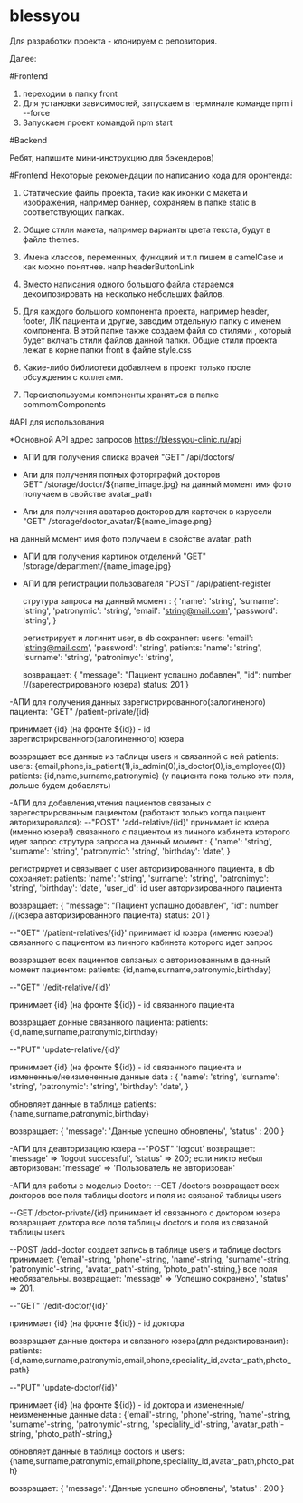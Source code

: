 # blessyou

Для разработки проекта - клонируем с репозитория.

Далее:

#Frontend

1. переходим в папку front
2. Для установки зависимостей, запускаем в терминале командe
   npm i --force
3. Запускаем проект командой
   npm start

#Backend

Ребят, напишите мини-инструкцию для бэкендеров)

#Frontend
Некоторые рекомендации по написанию кода для фронтенда:

1. Статические файлы проекта, такие как иконки с макета и изображения, например баннер, сохраняем в папке static в соответствующих папках.

2. Общие стили макета, например варианты цвета текста, будут в файле themes.

3. Имена классов, переменных, функциий и т.п пишем в camelCase и как можно понятнее. напр headerButtonLink

4. Вместо написания одного большого файла стараемся декомпозировать на несколько небольших файлов.

5. Для каждого большого компонента проекта, например header, footer, ЛК пациента и другие, заводим отдельную папку с именем компонента.
   В этой папке также создаем файл со стилями , который будет вклчать стили файлов данной папки.
   Общие стили проекта лежат в корне папки front в файле
   style.css

6. Какие-либо библиотеки добавляем в проект только после обсуждения с коллегами.

7. Переиспользуемы компоненты храняться в папке commomComponents

#API для использования

\*Основной API адрес запросов
https://blessyou-clinic.ru/api

- АПИ для получения списка врачей
  "GET" /api/doctors/

- Апи для получения полных фоторграфий докторов  
   GET" /storage/doctor/${name_image.jpg}
  на данный момент имя фото получаем в свойстве avatar_path

- Апи для получения аватаров докторов для карточек в карусели
  "GET" /storage/doctor_avatar/${name_image.png}

на данный момент имя фото получаем в свойстве avatar_path

- АПИ для получения картинок отделений
  "GET" /storage/department/{name_image.jpg}

- АПИ для регистрации пользователя
  "POST" /api/patient-register

  струтура запроса на данный момент : {
  'name': 'string',
  'surname': 'string',
  'patronymic': 'string',
  'email': 'string@mail.com',
  'password': 'string',
  }

  регистрирует и логинит user, в db сохраняет:
  users: 'email': 'string@mail.com',
  'password': 'string',
  patients: 'name': 'string',
  'surname': 'string',
  'patronimyc': 'string',

  возвращает: {
  "message": "Пациент успашно добавлен",
  "id": number //(зарегестрированого юзера)
  status: 201
  }

-АПИ для получения данных зарегистрированного(залогиненого) пациента:
"GET" /patient-private/{id}

принимает {id} (на фронте ${id}) - id зарегистрированного(залогиненного) юзера

возвращает все данные из таблицы users и связанной с ней patients:
users: {email,phone,is_patient(1),is_admin(0),is_doctor(0),is_employee(0)}
patients: {id,name,surname,patronymic} (у пациента пока только эти поля, дольше будем добавлять)

-АПИ для добавления,чтения пациентов связаных с зарегестрированным пациентом 
(работают только когда пациент авторизировался):
--"POST" 'add-relative/{id}'
принимает id юзера (именно юзера!) связанного с пациентом из личного кабинета которого идет запрос
струтура запроса на данный момент : {
  'name': 'string',
  'surname': 'string',
  'patronymic': 'string',
  'birthday': 'date',
  }

  регистрирует и связывает с user авторизированного пациента, в db сохраняет:
  patients: 
  'name': 'string',
  'surname': 'string',
  'patronimyc': 'string',
  'birthday': 'date',
  'user_id': id user авторизированного пациента

  возвращает: {
  "message": "Пациент успашно добавлен",
  "id": number //(юзера авторизированного пациента)
  status: 201
  }
  
--"GET" '/patient-relatives/{id}'
принимает id юзера (именно юзера!) связанного с пациентом из личного кабинета которого идет запрос 

возвращает всех пациентов связаных с авторизованным в данный момент пациентом:
patients: {id,name,surname,patronymic,birthday}

--"GET" '/edit-relative/{id}'

принимает {id} (на фронте ${id}) - id связанного пациента

возвращает донные связанного пациента:
patients: {id,name,surname,patronymic,birthday}

--"PUT" 'update-relative/{id}'

принимает {id} (на фронте ${id}) - id связанного пациента
и измененные/неизмененные данные
data : {
  'name': 'string',
  'surname': 'string',
  'patronymic': 'string',
  'birthday': 'date',
  }

  обновляет данные в таблице patients: 
  {name,surname,patronymic,birthday}

  возвращает: {
  'message': 'Данные успешно обновлены',
  'status' : 200
  }
  
-АПИ для деавторизацию юзера
--"POST" 'logout'
возвращает:
'message' => 'logout successful', 'status' => 200;
если никто небыл авторизован: 'message' => 'Пользователь не авторизован'

-АПИ для работы с моделью Doctor:
--GET /doctors
возвращает всех докторов все поля таблицы doctors и поля из связаной таблицы users

--GET /doctor-private/{id}
принимает id связанного с доктором юзера
возвращает доктора все поля таблицы doctors и поля из связаной таблицы users

--POST /add-doctor
создает запись в таблице users и таблице doctors
принимает:
{'email'-string,
 'phone'-string,
 'name'-string,
 'surname'-string,
 'patronymic'-string,
 'avatar_path'-string,
 'photo_path'-string,} все поля необязательны.
 возвращает:
 'message' => 'Успешно сохранено',
 'status' => 201.
 
 --"GET" '/edit-doctor/{id}'

принимает {id} (на фронте ${id}) - id доктора

возвращает данные доктора и связаного юзера(для редактированаия):
patients: {id,name,surname,patronymic,email,phone,speciality_id,avatar_path,photo_path}

--"PUT" 'update-doctor/{id}'

принимает {id} (на фронте ${id}) - id доктора
и измененные/неизмененные данные
data : {'email'-string,
 'phone'-string,
 'name'-string,
 'surname'-string,
 'patronymic'-string,
 'speciality_id'-string,
 'avatar_path'-string,
 'photo_path'-string,}

  обновляет данные в таблице doctors и users: 
  {name,surname,patronymic,email,phone,speciality_id,avatar_path,photo_path}

  возвращает: {
  'message': 'Данные успешно обновлены',
  'status' : 200
  }
